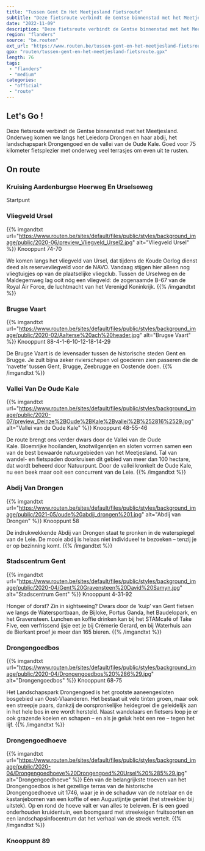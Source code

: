 ```yaml
---
title: "Tussen Gent En Het Meetjesland Fietsroute"
subtitle: "Deze fietsroute verbindt de Gentse binnenstad met het Meetjesland"
date: "2022-11-09"
description: "Deze fietsroute verbindt de Gentse binnenstad met het Meetjesland"
region: "flanders"
source: "be.routen"
ext_url: "https://www.routen.be/tussen-gent-en-het-meetjesland-fietsroute"
gpx: "routen/tussen-gent-en-het-meetjesland-fietsroute.gpx"
length: 76
tags:
 - "flanders"
 - "medium"
categories:
 - "official"
 - "route"
---
```


## Let's Go ! 

Deze fietsroute verbindt de Gentse binnenstad met het Meetjesland. Onderweg komen we langs het Leiedorp Drongen en haar abdij, het landschapspark Drongengoed en de vallei van de Oude Kale. Goed voor 75 kilometer fietsplezier met onderweg veel terrasjes om even uit te rusten.

## On route

### Kruising Aardenburgse Heerweg En Urselseweg

Startpunt

### Vliegveld Ursel

{{% imgandtxt url="https://www.routen.be/sites/default/files/public/styles/background_image/public/2020-06/preview_Vliegveld_Ursel2.jpg" alt="Vliegveld Ursel" %}}
Knooppunt 74-70

We komen langs het vliegveld van Ursel, dat tijdens de Koude Oorlog dienst deed als reservevliegveld voor de NAVO. Vandaag stijgen hier alleen nog vliegtuigjes op van de plaatselijke vliegclub. Tussen de Urselweg en de Maldegemweg lag ooit nóg een vliegveld: de zogenaamde B-67 van de Royal Air Force, de luchtmacht van het Verenigd Koninkrijk.
{{% /imgandtxt %}}

### Brugse Vaart

{{% imgandtxt url="https://www.routen.be/sites/default/files/public/styles/background_image/public/2020-02/Aalterse%20ach%20header.jpg" alt="Brugse Vaart" %}}
Knooppunt 88-4-1-6-10-12-18-14-29

De Brugse Vaart is de levensader tussen de historische steden Gent en Brugge. Je zult bijna zeker rivierschepen vol goederen zien passeren die de ‘navette’ tussen Gent, Brugge, Zeebrugge en Oostende doen.
{{% /imgandtxt %}}

### Vallei Van De Oude Kale

{{% imgandtxt url="https://www.routen.be/sites/default/files/public/styles/background_image/public/2020-07/preview_Deinze%2BOude%2BKale%2Bvallei%2B%252816%2529.jpg" alt="Vallei van de Oude Kale" %}}
Knooppunt 48-55-46

De route brengt ons verder dwars door de Vallei van de Oude Kale. Bloemrijke hooilanden, knotwilgenrijen en sloten vormen samen een van de best bewaarde natuurgebieden van het Meetjesland. Tal van wandel- en fietspaden doorkruisen dit gebied van meer dan 100 hectare, dat wordt beheerd door Natuurpunt. Door de vallei kronkelt de Oude Kale, nu een beek maar ooit een concurrent van de Leie.
{{% /imgandtxt %}}

### Abdij Van Drongen

{{% imgandtxt url="https://www.routen.be/sites/default/files/public/styles/background_image/public/2021-05/oude%20abdij_drongen%201.jpg" alt="Abdij van Drongen" %}}
Knooppunt 58

De indrukwekkende Abdij van Drongen staat te pronken in de waterspiegel van de Leie. De mooie abdij is helaas niet individueel te bezoeken – tenzij je er op bezinning komt.
{{% /imgandtxt %}}

### Stadscentrum Gent

{{% imgandtxt url="https://www.routen.be/sites/default/files/public/styles/background_image/public/2020-04/Gent%20Gravensteen%20David%20Samyn.jpg" alt="Stadscentrum Gent" %}}
Knooppunt 4-31-92

Honger of dorst? Zin in sightseeing? Dwars door de ‘kuip’ van Gent fietsen we langs de Watersportbaan, de Bijloke, Portus Ganda, het Baudelopark, en het Gravensteen. Lunchen en koffie drinken kan bij het STAMcafé of Take Five, een verfrissend ijsje eet je bij Crèmerie Gerard, en bij Waterhuis aan de Bierkant proef je meer dan 165 bieren.
{{% /imgandtxt %}}

### Drongengoedbos

{{% imgandtxt url="https://www.routen.be/sites/default/files/public/styles/background_image/public/2020-04/Drongengoedbos%20%286%29.jpg" alt="Drongengoedbos" %}}
Knooppunt 68-75

Het Landschapspark Drongengoed is het grootste aaneengesloten bosgebied van Oost-Vlaanderen. Het bestaat uit vele tinten groen, maar ook een streepje paars, dankzij de oorspronkelijke heidegroei die geleidelijk aan in het hele bos in ere wordt hersteld. Naast wandelaars en fietsers loop je er ook grazende koeien en schapen – en als je geluk hebt een ree – tegen het lijf.
{{% /imgandtxt %}}

### Drongengoedhoeve

{{% imgandtxt url="https://www.routen.be/sites/default/files/public/styles/background_image/public/2020-04/Drongengoedhoeve%20Drongengoed%20Ursel%20%285%29.jpg" alt="Drongengoedhoeve" %}}
Eén van de belangrijkste troeven van het Drongengoedbos is het gezellige terras van de historische Drongengoedhoeve uit 1746, waar je in de schaduw van de notelaar en de kastanjebomen van een koffie of een Augustijntje geniet (het streekbier bij uitstek). Op en rond de hoeve valt er van alles te beleven. Er is een goed onderhouden kruidentuin, een boomgaard met streekeigen fruitsoorten en een landschapsinfocentrum dat het verhaal van de streek vertelt.
{{% /imgandtxt %}}

### Knooppunt 89


